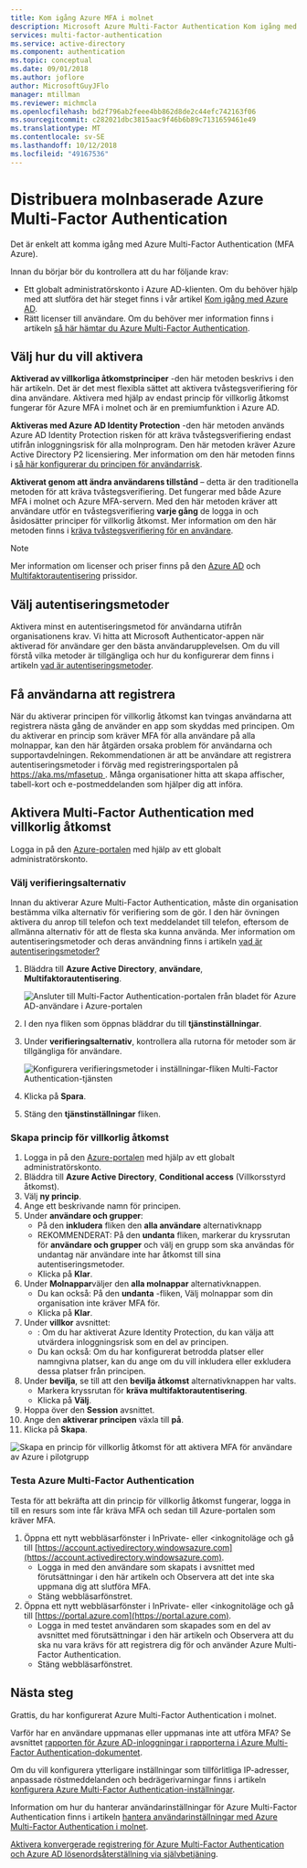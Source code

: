 ```yaml
---
title: Kom igång Azure MFA i molnet
description: Microsoft Azure Multi-Factor Authentication Kom igång med villkorlig åtkomst
services: multi-factor-authentication
ms.service: active-directory
ms.component: authentication
ms.topic: conceptual
ms.date: 09/01/2018
ms.author: joflore
author: MicrosoftGuyJFlo
manager: mtillman
ms.reviewer: michmcla
ms.openlocfilehash: bd2f796ab2feee4bb862d8de2c44efc742163f06
ms.sourcegitcommit: c282021dbc3815aac9f46b6b89c7131659461e49
ms.translationtype: MT
ms.contentlocale: sv-SE
ms.lasthandoff: 10/12/2018
ms.locfileid: "49167536"
---
```

# <a name="deploy-cloud-based-azure-multi-factor-authentication"></a>Distribuera molnbaserade Azure Multi-Factor Authentication

Det är enkelt att komma igång med Azure Multi-Factor Authentication (MFA Azure).

Innan du börjar bör du kontrollera att du har följande krav:

* Ett globalt administratörskonto i Azure AD-klienten. Om du behöver hjälp med att slutföra det här steget finns i vår artikel [Kom igång med Azure AD](../get-started-azure-ad.md).
* Rätt licenser till användare. Om du behöver mer information finns i artikeln [så här hämtar du Azure Multi-Factor Authentication](concept-mfa-licensing.md).

## <a name="choose-how-to-enable"></a>Välj hur du vill aktivera

**Aktiverad av villkorliga åtkomstprinciper** -den här metoden beskrivs i den här artikeln. Det är det mest flexibla sättet att aktivera tvåstegsverifiering för dina användare. Aktivera med hjälp av endast princip för villkorlig åtkomst fungerar för Azure MFA i molnet och är en premiumfunktion i Azure AD.

**Aktiveras med Azure AD Identity Protection** -den här metoden används Azure AD Identity Protection risken för att kräva tvåstegsverifiering endast utifrån inloggningsrisk för alla molnprogram. Den här metoden kräver Azure Active Directory P2 licensiering. Mer information om den här metoden finns i [så här konfigurerar du principen för användarrisk](../identity-protection/howto-user-risk-policy.md).

**Aktiverat genom att ändra användarens tillstånd** – detta är den traditionella metoden för att kräva tvåstegsverifiering. Det fungerar med både Azure MFA i molnet och Azure MFA-servern. Med den här metoden kräver att användare utför en tvåstegsverifiering **varje gång** de logga in och åsidosätter principer för villkorlig åtkomst. Mer information om den här metoden finns i [kräva tvåstegsverifiering för en användare](howto-mfa-userstates.md).

> [!Note]
> Mer information om licenser och priser finns på den [Azure AD](https://azure.microsoft.com/pricing/details/active-directory/
) och [Multifaktorautentisering](https://azure.microsoft.com/pricing/details/multi-factor-authentication/) prissidor.

## <a name="choose-authentication-methods"></a>Välj autentiseringsmetoder

Aktivera minst en autentiseringsmetod för användarna utifrån organisationens krav. Vi hitta att Microsoft Authenticator-appen när aktiverad för användare ger den bästa användarupplevelsen. Om du vill förstå vilka metoder är tillgängliga och hur du konfigurerar dem finns i artikeln [vad är autentiseringsmetoder](concept-authentication-methods.md).

## <a name="get-users-to-enroll"></a>Få användarna att registrera

När du aktiverar principen för villkorlig åtkomst kan tvingas användarna att registrera nästa gång de använder en app som skyddas med principen. Om du aktiverar en princip som kräver MFA för alla användare på alla molnappar, kan den här åtgärden orsaka problem för användarna och supportavdelningen. Rekommendationen är att be användare att registrera autentiseringsmetoder i förväg med registreringsportalen på [ https://aka.ms/mfasetup ](https://aka.ms/mfasetup). Många organisationer hitta att skapa affischer, tabell-kort och e-postmeddelanden som hjälper dig att införa.

## <a name="enable-multi-factor-authentication-with-conditional-access"></a>Aktivera Multi-Factor Authentication med villkorlig åtkomst

Logga in på den [Azure-portalen](https://portal.azure.com) med hjälp av ett globalt administratörskonto.

### <a name="choose-verification-options"></a>Välj verifieringsalternativ

Innan du aktiverar Azure Multi-Factor Authentication, måste din organisation bestämma vilka alternativ för verifiering som de gör. I den här övningen aktivera du anrop till telefon och text meddelandet till telefon, eftersom de allmänna alternativ för att de flesta ska kunna använda. Mer information om autentiseringsmetoder och deras användning finns i artikeln [vad är autentiseringsmetoder?](concept-authentication-methods.md)

1. Bläddra till **Azure Active Directory**, **användare**, **Multifaktorautentisering**.

   ![Ansluter till Multi-Factor Authentication-portalen från bladet för Azure AD-användare i Azure-portalen](media/howto-mfa-getstarted/users-mfa.png)

1. I den nya fliken som öppnas bläddrar du till **tjänstinställningar**.
1. Under **verifieringsalternativ**, kontrollera alla rutorna för metoder som är tillgängliga för användare.

   ![Konfigurera verifieringsmetoder i inställningar-fliken Multi-Factor Authentication-tjänsten](media/howto-mfa-getstarted/mfa-servicesettings-verificationoptions.png)

4. Klicka på **Spara**.
5. Stäng den **tjänstinställningar** fliken.

### <a name="create-conditional-access-policy"></a>Skapa princip för villkorlig åtkomst

1. Logga in på den [Azure-portalen](https://portal.azure.com) med hjälp av ett globalt administratörskonto.
1. Bläddra till **Azure Active Directory**, **Conditional access** (Villkorsstyrd åtkomst).
1. Välj **ny princip**.
1. Ange ett beskrivande namn för principen.
1. Under **användare och grupper**:
   * På den **inkludera** fliken den **alla användare** alternativknapp
   * REKOMMENDERAT: På den **undanta** fliken, markerar du kryssrutan för **användare och grupper** och välj en grupp som ska användas för undantag när användare inte har åtkomst till sina autentiseringsmetoder.
   * Klicka på **Klar**.
1. Under **Molnappar**väljer den **alla molnappar** alternativknappen.
   * Du kan också: På den **undanta** -fliken, Välj molnappar som din organisation inte kräver MFA för.
   * Klicka på **Klar**.
1. Under **villkor** avsnittet:
   * : Om du har aktiverat Azure Identity Protection, du kan välja att utvärdera inloggningsrisk som en del av principen.
   * Du kan också: Om du har konfigurerat betrodda platser eller namngivna platser, kan du ange om du vill inkludera eller exkludera dessa platser från principen.
1. Under **bevilja**, se till att den **bevilja åtkomst** alternativknappen har valts.
    * Markera kryssrutan för **kräva multifaktorautentisering**.
    * Klicka på **Välj**.
1. Hoppa över den **Session** avsnittet.
1. Ange den **aktiverar principen** växla till **på**.
1. Klicka på **Skapa**.

![Skapa en princip för villkorlig åtkomst för att aktivera MFA för användare av Azure i pilotgrupp](media/howto-mfa-getstarted/conditionalaccess-newpolicy.png)

### <a name="test-azure-multi-factor-authentication"></a>Testa Azure Multi-Factor Authentication

Testa för att bekräfta att din princip för villkorlig åtkomst fungerar, logga in till en resurs som inte får kräva MFA och sedan till Azure-portalen som kräver MFA.

1. Öppna ett nytt webbläsarfönster i InPrivate- eller <inkognitoläge och gå till [https://account.activedirectory.windowsazure.com](https://account.activedirectory.windowsazure.com).
   * Logga in med den användare som skapats i avsnittet med förutsättningar i den här artikeln och Observera att det inte ska uppmana dig att slutföra MFA.
   * Stäng webbläsarfönstret.
2. Öppna ett nytt webbläsarfönster i InPrivate- eller <inkognitoläge och gå till [https://portal.azure.com](https://portal.azure.com).
   * Logga in med testet användaren som skapades som en del av avsnittet med förutsättningar i den här artikeln och Observera att du ska nu vara krävs för att registrera dig för och använder Azure Multi-Factor Authentication.
   * Stäng webbläsarfönstret.

## <a name="next-steps"></a>Nästa steg

Grattis, du har konfigurerat Azure Multi-Factor Authentication i molnet.

Varför har en användare uppmanas eller uppmanas inte att utföra MFA? Se avsnittet [rapporten för Azure AD-inloggningar i rapporterna i Azure Multi-Factor Authentication-dokumentet](howto-mfa-reporting.md#azure-ad-sign-ins-report).

Om du vill konfigurera ytterligare inställningar som tillförlitliga IP-adresser, anpassade röstmeddelanden och bedrägerivarningar finns i artikeln [konfigurera Azure Multi-Factor Authentication-inställningar](howto-mfa-mfasettings.md).

Information om hur du hanterar användarinställningar för Azure Multi-Factor Authentication finns i artikeln [hantera användarinställningar med Azure Multi-Factor Authentication i molnet](howto-mfa-userdevicesettings.md).

[Aktivera konvergerade registrering för Azure Multi-Factor Authentication och Azure AD lösenordsåterställning via självbetjäning](concept-registration-mfa-sspr-converged.md).
